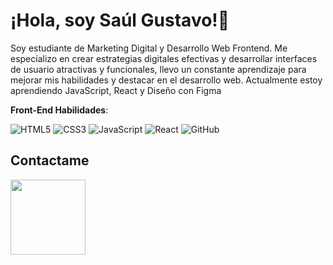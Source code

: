 # ¡Hola, soy Saúl Gustavo!👋 

Soy estudiante de Marketing Digital y Desarrollo Web Frontend. Me especializo en crear estrategias digitales efectivas y desarrollar interfaces de usuario atractivas y funcionales, llevo un constante aprendizaje para mejorar mis habilidades y destacar en el desarrollo web. 
Actualmente estoy aprendiendo JavaScript, React y Diseño con Figma


**Front-End Habilidades**:

   ![HTML5](https://img.shields.io/badge/HTML5%20-%23E34F26.svg?style=for-the-badge&logo=html5&logoColor=white) 
   ![CSS3](https://img.shields.io/badge/CSS%20-%231572B6.svg?style=for-the-badge&logo=css3&logoColor=white)
   ![JavaScript](https://img.shields.io/badge/JavaScript%20-%23F7DF1E.svg?style=for-the-badge&logo=javascript&logoColor=black) 
   ![React](https://img.shields.io/badge/React-20232A?style=for-the-badge&logo=react&logoColor=61DAFB)
   ![GitHub](https://img.shields.io/badge/github-%23121011.svg?style=for-the-badge&logo=github&logoColor=white)


## Contactame

<a href="https://twitter.com/Gust4av3txc01"><img src="https://img.shields.io/badge/Twitter-1DA1F2?style=for-the-badge&logo=twitter&logoColor=white" width="120px"></a>




<!--
<a href="https://github.com/Saul-Gustavo"><img src="https://img.shields.io/badge/GitHub-100000?style=for-the-badge&logo=github&logoColor=white"/></a>
-->

   <!--![Git](https://img.shields.io/badge/git-%23F05033.svg?style=for-the-badge&logo=git&logoColor=white)
  **Control de Versiones**:-->
   


<!--
**Saul-Gustavo/Saul-Gustavo** is a ✨ _special_ ✨ repository because its `README.md` (this file) appears on your GitHub profile.

Here are some ideas to get you started:

- 🔭 I’m currently working on ...
- 🌱 I’m currently learning ...
- 👯 I’m looking to collaborate on ...
- 🤔 I’m looking for help with ...
- 💬 Ask me about ...
- 📫 How to reach me: ...
- 😄 Pronouns: ...
- ⚡ Fun fact: ...
-->
